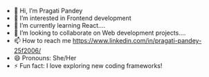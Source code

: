 - 👋 Hi, I’m Pragati Pandey
- 👀 I’m interested in Frontend development 
- 🌱 I’m currently learning React....
- 💞️ I’m looking to collaborate on Web development projects....
- 📫 How to reach me https://www.linkedin.com/in/pragati-pandey-25f2006/
- 😄 Pronouns: She/Her
- ⚡ Fun fact: I love exploring new coding frameworks!



<!---
pragatipandey25/pragatipandey25 is a ✨ special ✨ repository because its `README.md` (this file) appears on your GitHub profile.
You can click the Preview link to take a look at your changes.
--->
